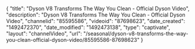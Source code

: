 {
    "title": "Dyson V8 Transforms The Way You Clean - Official Dyson Video",
    "description": "Dyson V8 Transforms The Way You Clean - Official Dyson Video",
    "channelid": "85595586",
    "videoid": "87698623",
    "date_created": "1492472370",
    "date_modified": "1492473138",
    "type": "captivate",
    "layout": "channelVideo",
    "url": "\/seasonal\/dyson-v8-transforms-the-way-you-clean-official-dyson-video\/85595586-87698623"
}